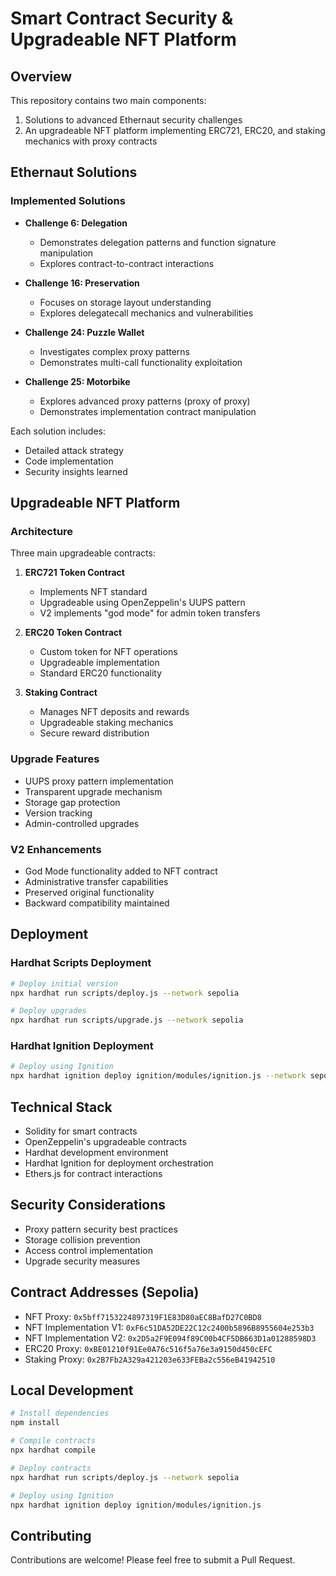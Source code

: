 # Smart Contract Security & Upgradeable NFT Platform

## Overview

This repository contains two main components:

1. Solutions to advanced Ethernaut security challenges
2. An upgradeable NFT platform implementing ERC721, ERC20, and staking mechanics with proxy contracts

## Ethernaut Solutions

### Implemented Solutions

- **Challenge 6: Delegation**

  - Demonstrates delegation patterns and function signature manipulation
  - Explores contract-to-contract interactions

- **Challenge 16: Preservation**

  - Focuses on storage layout understanding
  - Explores delegatecall mechanics and vulnerabilities

- **Challenge 24: Puzzle Wallet**

  - Investigates complex proxy patterns
  - Demonstrates multi-call functionality exploitation

- **Challenge 25: Motorbike**
  - Explores advanced proxy patterns (proxy of proxy)
  - Demonstrates implementation contract manipulation

Each solution includes:

- Detailed attack strategy
- Code implementation
- Security insights learned

## Upgradeable NFT Platform

### Architecture

Three main upgradeable contracts:

1. **ERC721 Token Contract**

   - Implements NFT standard
   - Upgradeable using OpenZeppelin's UUPS pattern
   - V2 implements "god mode" for admin token transfers

2. **ERC20 Token Contract**

   - Custom token for NFT operations
   - Upgradeable implementation
   - Standard ERC20 functionality

3. **Staking Contract**
   - Manages NFT deposits and rewards
   - Upgradeable staking mechanics
   - Secure reward distribution

### Upgrade Features

- UUPS proxy pattern implementation
- Transparent upgrade mechanism
- Storage gap protection
- Version tracking
- Admin-controlled upgrades

### V2 Enhancements

- God Mode functionality added to NFT contract
- Administrative transfer capabilities
- Preserved original functionality
- Backward compatibility maintained

## Deployment

### Hardhat Scripts Deployment

```bash
# Deploy initial version
npx hardhat run scripts/deploy.js --network sepolia

# Deploy upgrades
npx hardhat run scripts/upgrade.js --network sepolia
```

### Hardhat Ignition Deployment

```bash
# Deploy using Ignition
npx hardhat ignition deploy ignition/modules/ignition.js --network sepolia
```

## Technical Stack

- Solidity for smart contracts
- OpenZeppelin's upgradeable contracts
- Hardhat development environment
- Hardhat Ignition for deployment orchestration
- Ethers.js for contract interactions

## Security Considerations

- Proxy pattern security best practices
- Storage collision prevention
- Access control implementation
- Upgrade security measures

## Contract Addresses (Sepolia)

- NFT Proxy: `0x5bff7153224897319F1E83D80aEC8BafD27C0BD8`
- NFT Implementation V1: `0xF6c51DA52DE22C12c2400b5896B8955604e253b3`
- NFT Implementation V2: `0x2D5a2F9E094f89C00b4CF5DB663D1a01288598D3`
- ERC20 Proxy: `0xBE01210f91Ee0A76c516f5a76e3a9150d450cEFC`
- Staking Proxy: `0x2B7Fb2A329a421203e633FEBa2c556eB41942510`

## Local Development

```bash
# Install dependencies
npm install

# Compile contracts
npx hardhat compile

# Deploy contracts
npx hardhat run scripts/deploy.js --network sepolia

# Deploy using Ignition
npx hardhat ignition deploy ignition/modules/ignition.js
```

## Contributing

Contributions are welcome! Please feel free to submit a Pull Request.
